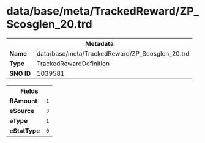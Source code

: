 <h1>data/base/meta/TrackedReward/ZP_Scosglen_20.trd</h1><table><tr><th colspan="100%">Metadata</th></tr><tr><td><b>Name</b></td><td>data/base/meta/TrackedReward/ZP_Scosglen_20.trd</td></tr><tr><td><b>Type</b></td><td>TrackedRewardDefinition</td></tr><tr><td><b>SNO ID</b></td><td>1039581</td></tr></table>

<table><tr><th colspan="100%">Fields</th></tr><tr><td><b>flAmount</b></td><td><code>1</code></td></tr><tr><td><b>eSource</b></td><td><code>3</code></td></tr><tr><td><b>eType</b></td><td><code>1</code></td></tr><tr><td><b>eStatType</b></td><td><code>0</code></td></tr></table>

